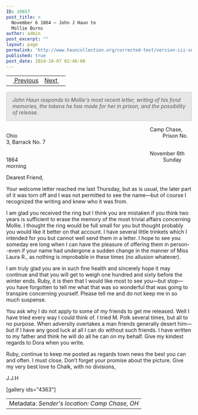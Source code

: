 ```yaml
---
ID: 10857
post_title: >
  November 6 1864 – John J Haun to
  Mollie Burns
author: admin
post_excerpt: ""
layout: page
permalink: 'http://www.hauncollection.org/corrected-text/version-iii-series-ii/november-6-1864-john-j-haun-to-mollie-burns%e2%80%a8/'
published: true
post_date: 2014-10-07 02:46:06
---
```

<table style="width: 100%;">
<tbody>
<tr>
<td style="text-align: left;"><a title="October 31 1864" href="http://www.hauncollection.org/version-3/version-iii-series-ii/october-31-1864-mollie-burns-to-john-j-haun%E2%80%A8/"><img src="https://lh3.googleusercontent.com/-EFJpxxNiPNw/VqgtWBCZrMI/AAAAAAAAAFU/WfY4lPFWWkg/s800-Ic42/Soeb-Plain-Arrows-8-10px.png" alt="" width="10" height="10" /> Previous</a></td>
<td style="text-align: right;"><a title="November 20 1864" href="http://www.hauncollection.org/version-3/version-iii-series-ii/november-20-1864-john-j-haun-to-mollie-burns%E2%80%A8/">Next <img src="https://lh3.googleusercontent.com/-67k0cYlpXHw/VqgtWKz1MXI/AAAAAAAAAFU/k9PW_Piyurk/s800-Ic42/Soeb-Plain-Arrows-5-10px.png" alt="" width="10" height="10" /></a></td>
</tr>
</tbody>
</table>
<p style="padding: 12px 16px 14px 16px; color: #555555; background-color: #e8e7e7; border: #d2d0cf 1px solid;"><em>John Haun responds to Mollie's most recent letter, writing of his fond memories, the tokens he has made for her in prison, and the possibility of release.
</em></p>
<span style="margin-left: 390px;">Camp Chase, Ohio
<span style="margin-left: 390px;">Prison No. 3, Barrack No. 7</span></span>

<span style="margin-left: 390px;">November 6th 1864
<span style="margin-left: 390px;">Sunday morning</span></span>

Dearest Friend,

Your welcome letter reached me last Thursday, but as is usual, the later part of it was torn off and I was not permitted to see the name—but of course I recognized the writing and knew who it was from.

I am glad you received the ring but I think you are mistaken if you think two years is sufficient to erase the memory of the most trivial affairs concerning Mollie. I thought the ring would be full small for you but thought probably you would like it better on that account. I have several little trinkets which I intended for you but cannot well send them in a letter. I hope to see you someday ere long when I can have the pleasure of offering them in person--even if your name had undergone a sudden change in the manner of Miss Laura R., as nothing is improbable in these times (no allusion whatever).

I am truly glad you are in such fine health and sincerely hope it may continue and that you will get to weigh one hundred and sixty before the winter ends. Ruby, it is then that I would like most to see you—but stop—you have forgotten to tell me what that was so wonderful that was going to transpire concerning yourself. Please tell me and do not keep me in so much suspense.

You ask why I do not apply to some of my friends to get me released. Well I have tried every way I could think of. I tried M. Polk several times, but all to no purpose. When adversity overtakes a man friends generally desert him—but if I have any good luck at all I can do without such friends. I have written to my father and think he will do all he can on my behalf. Give my kindest regards to Dora when you write.

Ruby, continue to keep me posted as regards town news the best you can and often. I must close. Don’t forget your promise about the picture. Give my very best love to Chalk, with no divisions,

J.J.H

[gallery ids="4363"]
<table style="width: 100%;">
<tbody>
<tr>
<td>Metadata: <em>Sender's location: Camp Chase, OH</em></td>
</tr>
</tbody>
</table>